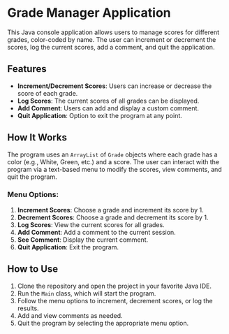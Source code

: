 # Grade Manager Application

This Java console application allows users to manage scores for different grades, color-coded by name. The user can increment or decrement the scores, log the current scores, add a comment, and quit the application.

## Features
- **Increment/Decrement Scores**: Users can increase or decrease the score of each grade.
- **Log Scores**: The current scores of all grades can be displayed.
- **Add Comment**: Users can add and display a custom comment.
- **Quit Application**: Option to exit the program at any point.

## How It Works
The program uses an `ArrayList` of `Grade` objects where each grade has a color (e.g., White, Green, etc.) and a score. The user can interact with the program via a text-based menu to modify the scores, view comments, and quit the program.

### Menu Options:
1. **Increment Scores**: Choose a grade and increment its score by 1.
2. **Decrement Scores**: Choose a grade and decrement its score by 1.
3. **Log Scores**: View the current scores for all grades.
4. **Add Comment**: Add a comment to the current session.
5. **See Comment**: Display the current comment.
6. **Quit Application**: Exit the program.

## How to Use

1. Clone the repository and open the project in your favorite Java IDE.
2. Run the `Main` class, which will start the program.
3. Follow the menu options to increment, decrement scores, or log the results.
4. Add and view comments as needed.
5. Quit the program by selecting the appropriate menu option.
